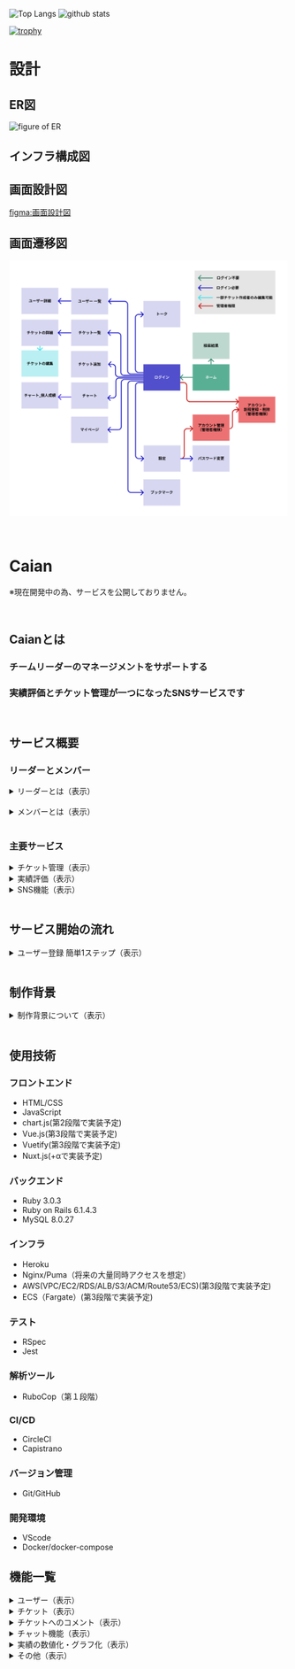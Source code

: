 <p align="left"> 
  <img alt="Top Langs" height="150px" src="https://github-readme-stats.vercel.app/api/top-langs/?username=aki366&layout=compact&show_icons=true&theme=onedark" />
  <img alt="github stats" height="150px" src="https://github-readme-stats.vercel.app/api?username=aki366&theme=onedark&show_icons=ture" />
</p>

[![trophy](https://github-profile-trophy.vercel.app/?username=aki366&theme=onedark&column=7
)](https://github.com/ryo-ma/github-profile-trophy)

# 設計

## ER図
![figure of ER](app/assets/images/ER図.png)

## インフラ構成図

## 画面設計図
[figma:画面設計図](https://www.figma.com/file/89WqHwRatfXBjokkGxmqq4/original?node-id=0%3A1)

## 画面遷移図
![figure of ER](app/assets/images/画面遷移図.png)

<br>

# Caian
※現在開発中の為、サービスを公開しておりません。

<br>

## Caianとは
### チームリーダーのマネージメントをサポートする
### 実績評価とチケット管理が一つになったSNSサービスです

<br>

## サービス概要

### リーダーとメンバー

<details>
<summary>リーダーとは（表示）</summary>
<br>
あなたはチームのリーダーとしてこんな悩みを抱えていませんか？<br>

- メンバーの日々の頑張りを評価に反映したいが、忙しくて把握できない <br>
- 定量的な評価がされず不満を抱いているメンバーがいる <br>

もっとメンバーの日頃の成果を評価したい、マネージメントに集中したい! <br>
そんな思いにCaianは答えます。<br>

**マネージメントをもっとスマートに、当たり前に** <br> 
</details>

<br>

<details>
<summary>メンバーとは（表示）</summary>
<br>
あなたはチームの一員としてこんな悩みを抱えていませんか？<br>

- 日々、タスクや改善活動をしているが、承認フローが面倒 <br>
- 自分が行ったタスクや成果を一元管理できていない <br>
- 日々の成果をリーダーにアピールできていない <br>

もっとスマートに自分の成果を管理したい! <br>
そんな思いにCaianは答えます。 <br>

**あなたの努力は努力せずに評価されます。** <br>
</details>

<br>

### 主要サービス
<details>
<summary>チケット管理（表示）</summary>
<br>

- 日々のちょっとした業務改善や手順作成の連絡と承認を1つのチケットで管理できます。
- リーダーはメンバーが作成したチケットに３段階の評価ポイントを付けて承認するだけです。
- コメントを添えてフィードバックすることも可能です。
</details>

<details>
<summary>実績評価（表示）</summary>
<br>

- メンバーが投稿したチケットは自動で数値化、グラフ化され、いつでも最新の実績を把握することができます。
- メンバーごとの実績をマージしてチームの強みと弱みを視覚的に把握できます。
</details>

<details>
<summary>SNS機能（表示）</summary>
<br>

- メンバー同士でメッセージを交換することも可能です。
- 提案された投稿やコメントにメンバー同士で『いいね！』を付けることができます。
</details>

<br>

## サービス開始の流れ
<details>
<summary>ユーザー登録 簡単1ステップ（表示）</summary>
<br>

- あなたは所属するチームのリーダーから招待を受け取りメンバーになるだけ。
- あなたがリーダーとなって、自由にチームを作りメンバーを招待することも可能です。
- 役職や細かい権限の設定は不要。リーダーかメンバーだけです。
</details>

<br>

## 制作背景

<details>
<summary>制作背景について（表示）</summary>
<br>
前職でリーダーを経験した際に、メンバーが行った改善活動や問題提起のアウトプット方法が様々で評価する際の数値化などに手間が掛っていました。そのため、せっかくの提案も実績として抜けていたり、透明性が無かったりという経験をしました。 <br>
そういった背景から、もっと手軽に適切に、管理、評価できるサービスを提供できないかと考えこのサービスを開発しました。
</details>

<br>

## 使用技術
### フロントエンド
- HTML/CSS
- JavaScript
- chart.js(第2段階で実装予定)
- Vue.js(第3段階で実装予定)
- Vuetify(第3段階で実装予定)
- Nuxt.js(+αで実装予定)

### バックエンド
- Ruby 3.0.3
- Ruby on Rails 6.1.4.3
- MySQL 8.0.27

### インフラ
- Heroku
- Nginx/Puma（将来の大量同時アクセスを想定）
- AWS(VPC/EC2/RDS/ALB/S3/ACM/Route53/ECS)(第3段階で実装予定)
- ECS（Fargate）(第3段階で実装予定)

### テスト
- RSpec
- Jest

### 解析ツール
- RuboCop（第１段階）

### CI/CD
- CircleCI
- Capistrano

### バージョン管理
- Git/GitHub

### 開発環境
- VScode
- Docker/docker-compose

## 機能一覧

<details>
<summary>ユーザー（表示）</summary>
<br>

- ユーザー新規登録/編集/削除
- ユーザーアイコン登録/編集/削除
- ログイン/ログアウト/ゲストログイン
- パスワード再設定
</details>

<details>
<summary>チケット（表示）</summary>
<br>

- 投稿/編集/削除
- 一覧表示、詳細表示
- 画像複数登録
- 投稿日時表示
- 投稿者
- ステータス
- カテゴリ
- 件名
- 内容
- いいね
- チケットとコメントを同一画面で表示
- チケット内容の表示（トップ画面に簡易表示、一覧表示、詳細表示、ソート機能）
</details>

<details>
<summary>チケットへのコメント（表示）</summary>
<br>

- 投稿/編集/削除
- 投稿日時表示
- コメント
</details>

<details>
<summary>チャット機能（表示）</summary>
<br>

- チャンネル
- ダイレクトメッセージ
- メッセージ投稿
- チケットの投稿
</details>

<details>
<summary>実績の数値化・グラフ化（表示）</summary>
<br>

- 投稿数
- 加点
- ポイント（投稿数＋加点）
- ユーザ一覧で実績表示（リーダーのみ表示）
</details>

<details>
<summary>その他（表示）</summary>
<br>

- 検索機能
- レスポンシブデザイン
＜以下余裕があれば実装＞
- リマインダー機能
- 通知機能（投稿、更新）
</details>
